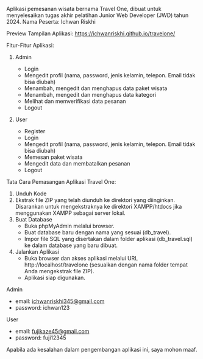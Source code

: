 Aplikasi pemesanan wisata bernama Travel One, dibuat untuk menyelesaikan tugas akhir pelatihan Junior Web Developer (JWD) tahun 2024.
Nama Peserta: Ichwan Riskhi 

Preview Tampilan Aplikasi: https://ichwanriskhi.github.io/travelone/

Fitur-Fitur Aplikasi:
1. Admin
   - Login
   - Mengedit profil (nama, password, jenis kelamin, telepon. Email tidak bisa diubah)
   - Menambah, mengedit dan menghapus data paket wisata
   - Menambah, mengedit dan menghapus data kategori
   - Melihat dan memverifikasi data pesanan
   - Logout

2. User
   - Register
   - Login
   - Mengedit profil (nama, password, jenis kelamin, telepon. Email tidak bisa diubah)
   - Memesan paket wisata
   - Mengedit data dan membatalkan pesanan
   - Logout

Tata Cara Pemasangan Aplikasi Travel One:
1. Unduh Kode
2. Ekstrak file ZIP yang telah diunduh ke direktori yang diinginkan.
   Disarankan untuk mengekstraknya ke direktori XAMPP/htdocs jika menggunakan XAMPP sebagai server lokal.
3. Buat Database
   - Buka phpMyAdmin melalui browser.
   - Buat database baru dengan nama yang sesuai (db_travel).
   - Impor file SQL yang disertakan dalam folder aplikasi (db_travel.sql) ke dalam database yang baru dibuat.
4. Jalankan Aplikasi
   - Buka browser dan akses aplikasi melalui URL http://localhost/travelone (sesuaikan dengan nama folder tempat Anda mengekstrak file ZIP).
   - Aplikasi siap digunakan.

Admin
- email: ichwanriskhi345@gmail.com
- password: ichwan123

User
- email: fujikaze45@gmail.com
- password: fuji12345


Apabila ada kesalahan dalam pengembangan aplikasi ini, saya mohon maaf.
